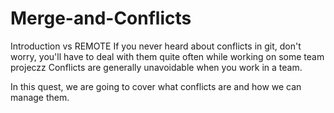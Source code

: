 # Merge-and-Conflicts

Introduction vs REMOTE
If you never heard about conflicts in git, don't worry, you'll have to deal with them quite often while working on some team projeczz
Conflicts are generally unavoidable when you work in a team.

In this quest, we are going to cover what conflicts are and how we can manage them.
